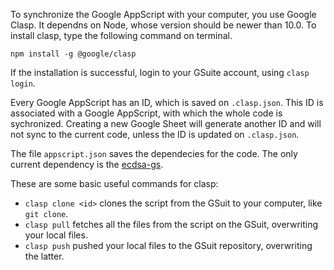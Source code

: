 To synchronize the Google AppScript with your computer, you use Google Clasp. It dependns on Node, whose version should be newer than 10.0. To install clasp, type the following command on terminal.
```
npm install -g @google/clasp
``` 

If the installation is successful, login to your GSuite account, using ```clasp login```.

Every Google AppScript has an ID, which is saved on ```.clasp.json```. This ID is associated with a Google AppScript, with which the whole code is sychronized. Creating a new Google Sheet will generate another ID and will not sync to the current code, unless the ID is updated on ```.clasp.json```.

The file ```appscript.json``` saves the dependecies for the code. The only current dependency is the [ecdsa-gs](https://github.com/starkbank/ecdsa-google-sheets).

These are some basic useful commands for clasp:

* ```clasp clone <id>``` clones the script from the GSuit to your computer, like ```git clone```.
* ```clasp pull``` fetches all the files from the script on the GSuit, overwriting your local files.
* ```clasp push``` pushed your local files to the GSuit repository, overwriting the latter.